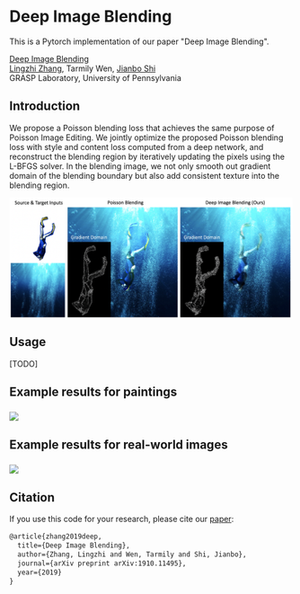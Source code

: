 # Deep Image Blending
This is a Pytorch implementation of our paper "Deep Image Blending". 

[Deep Image Blending](https://arxiv.org/pdf/1910.11495.pdf) <br />
[Lingzhi Zhang](https://owenzlz.github.io/), Tarmily Wen, [Jianbo Shi](https://www.cis.upenn.edu/~jshi/)  <br />
GRASP Laboratory, University of Pennsylvania

 

## Introduction

We propose a Poisson blending loss that achieves the same purpose of Poisson Image Editing. We jointly optimize the proposed Poisson blending loss with style and content loss computed from a deep network, and reconstruct the blending region by iteratively updating the pixels using the L-BFGS solver. In the blending image, we not only smooth out gradient domain of the blending boundary but also add consistent texture into the blending region.

<img src='demo_imgs/first_demo.png' align="middle" width=540>

## Usage

[TODO]


## Example results for paintings

<img src='demo_imgs/painting_comparison.png' align="middle" width=720>


## Example results for real-world images

<img src='demo_imgs/real_comparison.png' align="middle" width=720>


## Citation
If you use this code for your research, please cite our [paper](https://arxiv.org/pdf/1910.11495.pdf):

```
@article{zhang2019deep,
  title={Deep Image Blending},
  author={Zhang, Lingzhi and Wen, Tarmily and Shi, Jianbo},
  journal={arXiv preprint arXiv:1910.11495},
  year={2019}
}
```
